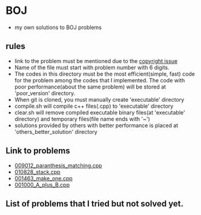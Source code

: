 # BOJ
- my own solutions to BOJ problems
## rules
- link to the problem must be mentioned due to the [copyright issue](https://www.acmicpc.net/board/view/2185)
- Name of the file must start with problem number with 6 digits.
- The codes in this directory must be the most efficient(simple, fast) code for the problem among the codes that I implemented. The code with poor performance(about the same problem) will be stored at 'poor_version' directory.
- When git is cloned, you must manually create 'executable' directory
- compile.sh will compile c++ files(.cpp) to 'executable' directory
- clear.sh will remove compiled executable binary files(at 'executable' directory) and temporary files(file name ends with '~')
- solutions provided by others with better performance is placed at 'others_better_solution' directory
## Link to problems
- [009012_paranthesis_matching.cpp](https://www.acmicpc.net/problem/9012)
- [010828_stack.cpp](https://www.acmicpc.net/problem/10828)
- [001463_make_one.cpp](https://www.acmicpc.net/problem/1463)
- [001000_A_plus_B.cpp](https://www.acmicpc.net/status?user_id=sml0399&problem_id=1000&from_mine=1)





## List of problems that I tried but not solved yet.